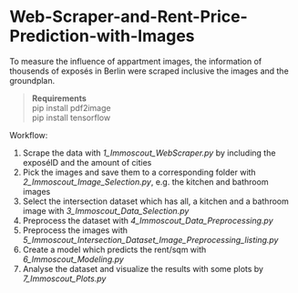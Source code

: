 # Web-Scraper-and-Rent-Price-Prediction-with-Images

To measure the influence of appartment images, the information of thousends of exposés in Berlin were scraped inclusive the images and the groundplan.

> **Requirements** <br>
> pip install pdf2image <br>
> pip install tensorflow

Workflow:
1. Scrape the data with *1_Immoscout_WebScraper.py* by including the exposéID and the amount of cities <br>
2. Pick the images and save them to a corresponding folder with *2_Immoscout_Image_Selection.py*, e.g. the kitchen and bathroom images <br>
3. Select the intersection dataset which has all, a kitchen and a bathroom image with *3_Immoscout_Data_Selection.py* <br>
4. Preprocess the dataset with *4_Immoscout_Data_Preprocessing.py* <br>
5. Preprocess the images with *5_Immoscout_Intersection_Dataset_Image_Preprocessing_listing.py* <br>
6. Create a model which predicts the rent/sqm with *6_Immoscout_Modeling.py* <br>
7. Analyse the dataset and visualize the results with some plots by *7_Immoscout_Plots.py*
